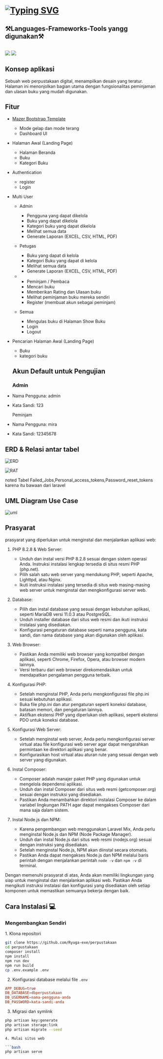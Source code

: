 
<h1 align="left">
  <a href="https://git.io/typing-svg"><img src="https://readme-typing-svg.herokuapp.com?font=Fira+Code&duration=3000&pause=1000&color=FFFFFF&random=false&width=435&lines=Halo%F0%9F%91%8B+perkenalkan+saya;mohamad+robby+saputra+12+PPL+1;Membuat+projek+web+perpustakaan" alt="Typing SVG" /></a>
</h1>

<h2 align="left">⚒️Languages-Frameworks-Tools yangg digunakan⚒️</h2>
<br/>
<div align="left">
    <img src="https://skillicons.dev/icons?i=laravel,bootstrap,html,css,vscode,github,git" />
    <img src="https://skillicons.dev/icons?i=nodejs,javascript,typescript,mysql" /><br>
</div>

<h2 id="tentang">Konsep aplikasi</h2>

Sebuah web perpustakaan digital, menampilkan desain yang teratur. Halaman ini menonjolkan bagian utama dengan fungsionalitas peminjaman dan ulasan buku yang mudah digunakan.

<h2 id="fitur">Fitur</h2>

-   [Mazer Bootstrap Template](https://github.com/zuramai/mazer)
    -   Mode gelap dan mode terang 
    -   Dashboard UI
-   Halaman Awal (Landing Page)
    -   Halaman Beranda
    -   Buku
    -   Kategori Buku
-   Authentication
    -   register
    -   Login
-   Multi User
    -   Admin
        -   Pengguna yang dapat dikelola 
        -   Buku yang dapat dikelola
        -   Kategori buku yang dapat dikelola
        -   Melihat semua data
        -   Generate Laporan (EXCEL, CSV, HTML, PDF)
    -   Petugas
        -   Buku yang dapat di kelola
        -   Kategori Buku yang dapat di kelola
        -   Melihat semua data
        -   Generate Laporan (EXCEL, CSV, HTML, PDF)
    
    -   -   Peminjam / Pembaca
        -   Mencari buku
        -   Memberikan Rating dan Ulasan buku
        -   Melihat peminjaman buku mereka sendiri
        -   Register (membuat akun sebagai peminjam)
    -   Semua
        -   Mengulas buku di Halaman Show Buku
        -   Login
        -   Logout
-   Pencarian Halaman Awal (Landing Page)
    -   Buku
    -   kategori buku
    
    <h2 id="testing-account">Akun Default untuk Pengujian</h2>
    
    ### Admin

-   Nama Pengguna: admin
-   Kata Sandi: 123

      Peminjam

-   Nama Pengguna: mira
-   Kata Sandi: 12345678


<h2 id="demo"> ERD & Relasi antar tabel</h2>

![ERD](https://github.com/Ryuga-exe/perpustakaan/assets/90815976/218734a7-9c59-4e92-b078-47c5f83ead5b)

![RAT](https://github.com/Ryuga-exe/perpustakaan/assets/90815976/74befc72-7267-46bf-8436-bf51f9a2c6ae)


noted
Tabel Failed_Jobs,Personal_access_tokens,Password_reset_tokens karena itu bawaan dari laravel


<h2 id="demo"> UML Diagram Use Case</h2>


![uml](https://github.com/Ryuga-exe/perpustakaan/assets/90815976/cfa4edce-bc40-4c99-93eb-ae950e9a4145)


<h2 id="pre-requisite"> Prasyarat</h2>

prasyarat yang diperlukan untuk menginstal dan menjalankan aplikasi web:

1. PHP 8.2.8 & Web Server:
   - Unduh dan instal versi PHP 8.2.8 sesuai dengan sistem operasi Anda. Instruksi instalasi lengkap tersedia di situs resmi PHP (php.net).
   - Pilih salah satu web server yang mendukung PHP, seperti Apache, Lighttpd, atau Nginx.
   - Ikuti instruksi instalasi yang tersedia di situs web masing-masing web server untuk menginstal dan mengkonfigurasi server web.

2. Database:
   - Pilih dan instal database yang sesuai dengan kebutuhan aplikasi, seperti MariaDB versi 11.0.3 atau PostgreSQL.
   - Unduh installer database dari situs web resmi dan ikuti instruksi instalasi yang disediakan.
   - Konfigurasi pengaturan database seperti nama pengguna, kata sandi, dan nama database yang akan digunakan oleh aplikasi.

3. Web Browser:
   - Pastikan Anda memiliki web browser yang kompatibel dengan aplikasi, seperti Chrome, Firefox, Opera, atau browser modern lainnya.
   - Versi terbaru dari web browser direkomendasikan untuk mendapatkan pengalaman pengguna terbaik.

4. Konfigurasi PHP:
   - Setelah menginstal PHP, Anda perlu mengkonfigurasi file php.ini sesuai kebutuhan aplikasi.
   - Buka file php.ini dan atur pengaturan seperti koneksi database, batasan memori, dan pengaturan lainnya.
   - Aktifkan ekstensi PHP yang diperlukan oleh aplikasi, seperti ekstensi PDO untuk koneksi database.

5. Konfigurasi Web Server:
   - Setelah menginstal web server, Anda perlu mengkonfigurasi server virtual atau file konfigurasi web server agar dapat mengarahkan permintaan ke direktori aplikasi yang benar.
   - Konfigurasikan host virtual atau aturan rute yang sesuai dengan web server yang digunakan.

6. Instal Composer:
   - Composer adalah manajer paket PHP yang digunakan untuk mengelola dependensi aplikasi.
   - Unduh dan instal Composer dari situs web resmi (getcomposer.org) sesuai dengan instruksi yang disediakan.
   - Pastikan Anda menambahkan direktori instalasi Composer ke dalam variabel lingkungan PATH agar dapat mengakses Composer dari mana saja dalam sistem.

7. Instal Node.js dan NPM:
   - Karena pengembangan web menggunakan Laravel Mix, Anda perlu menginstal Node.js dan NPM (Node Package Manager).
   - Unduh dan instal Node.js dari situs web resmi (nodejs.org) sesuai dengan instruksi yang disediakan.
   - Setelah menginstal Node.js, NPM akan diinstal secara otomatis.
   - Pastikan Anda dapat mengakses Node.js dan NPM melalui baris perintah dengan menjalankan perintah `node -v` dan `npm -v` di terminal.

Dengan memenuhi prasyarat di atas, Anda akan memiliki lingkungan yang siap untuk menginstal dan menjalankan aplikasi web. Pastikan Anda mengikuti instruksi instalasi dan konfigurasi yang disediakan oleh setiap komponen untuk memastikan semuanya bekerja dengan baik.

<h2 id="installation">Cara Instalasi 💻</h2>

<h3 id="develop-yourself"> Mengembangkan Sendiri</h3>
1. Klona repositori

```bash
git clone https://github.com/Ryuga-exe/perpustakaan
cd perpustakaan
composer install
npm install
npm run dev
npm run build
cp .env.example .env
```
2. Konfigurasi database melalui file `.env`

```conf
APP_DEBUG=true
DB_DATABASE=dbperpustakaan
DB_USERNAME=nama-pengguna-anda
DB_PASSWORD=kata-sandi-anda
```

3. Migrasi dan symlink

```bash
php artisan key:generate
php artisan storage:link
php artisan migrate --seed

4. Mulai situs web

```bash
php artisan serve
```




